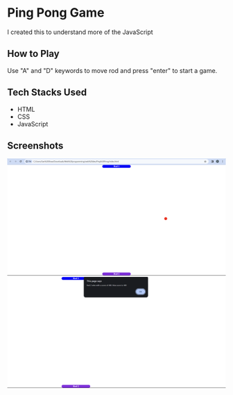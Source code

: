 # Ping Pong Game

I created this to understand more of the JavaScript

## How to Play

Use "A" and "D" keywords to move rod and press "enter" to start a game.

## Tech Stacks Used

- HTML
- CSS
- JavaScript

## Screenshots

![image1](images/image1.png)
<br>
![image2](images/image2.png)
